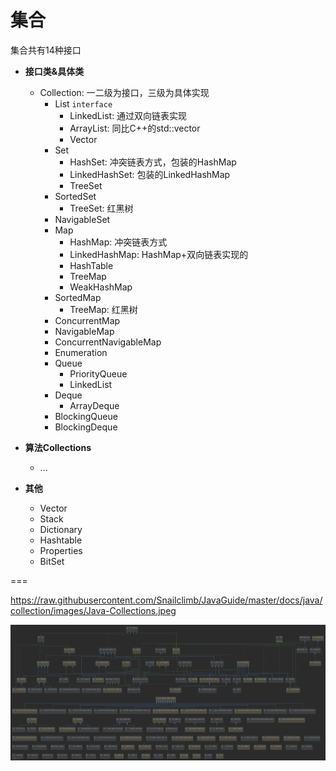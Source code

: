 # 集合

集合共有14种接口

* **接口类&具体类**
    * Collection:  一二级为接口，三级为具体实现
        * List `interface`
            * LinkedList: 通过双向链表实现
            * ArrayList: 同比C++的std::vector
            * Vector
        * Set
            * HashSet: 冲突链表方式，包装的HashMap
            * LinkedHashSet: 包装的LinkedHashMap
            * TreeSet
        * SortedSet
            * TreeSet: 红黑树
        * NavigableSet
        * Map
            * HashMap: 冲突链表方式
            * LinkedHashMap: HashMap+双向链表实现的
            * HashTable
            * TreeMap
            * WeakHashMap
        <!-- * Map.Entry -->
        * SortedMap
            * TreeMap: 红黑树
        * ConcurrentMap
        * NavigableMap
        * ConcurrentNavigableMap
        * Enumeration
        * Queue
            * PriorityQueue
            * LinkedList
        * Deque
            * ArrayDeque
        * BlockingQueue
        * BlockingDeque

* **算法Collections**
    * ...
* **其他**
    * Vector
    * Stack
    * Dictionary
    * Hashtable
    * Properties
    * BitSet

===

https://raw.githubusercontent.com/Snailclimb/JavaGuide/master/docs/java/collection/images/Java-Collections.jpeg


![](util.png)
